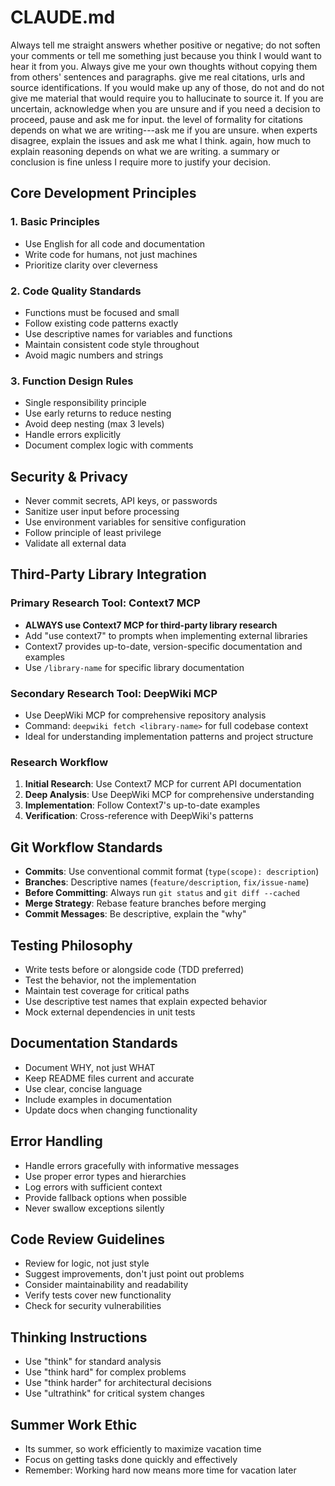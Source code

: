 # CLAUDE.md

Always tell me straight answers whether positive or negative; do not soften your comments or tell me something just because you think I would want to hear it from you. Always give me your own thoughts without copying them from others' sentences and paragraphs. give me real citations, urls and source identifications. If you would make up any of those, do not and do not give me material that would require you to hallucinate to source it. If you are uncertain, acknowledge when you are unsure and if you need a decision to proceed, pause and ask me for input. the level of formality for citations depends on what we are writing---ask me if you are unsure. when experts disagree, explain the issues and ask me what I think. again, how much to explain reasoning depends on what we are writing. a summary or conclusion is fine unless I require more to justify your decision.

## Core Development Principles

### 1. **Basic Principles**

- Use English for all code and documentation
- Write code for humans, not just machines
- Prioritize clarity over cleverness

### 2. **Code Quality Standards**

- Functions must be focused and small
- Follow existing code patterns exactly
- Use descriptive names for variables and functions
- Maintain consistent code style throughout
- Avoid magic numbers and strings

### 3. **Function Design Rules**

- Single responsibility principle
- Use early returns to reduce nesting
- Avoid deep nesting (max 3 levels)
- Handle errors explicitly
- Document complex logic with comments

## Security & Privacy

- Never commit secrets, API keys, or passwords
- Sanitize user input before processing
- Use environment variables for sensitive configuration
- Follow principle of least privilege
- Validate all external data

## Third-Party Library Integration

### Primary Research Tool: Context7 MCP

- **ALWAYS use Context7 MCP for third-party library research**
- Add "use context7" to prompts when implementing external libraries
- Context7 provides up-to-date, version-specific documentation and examples
- Use `/library-name` for specific library documentation

### Secondary Research Tool: DeepWiki MCP

- Use DeepWiki MCP for comprehensive repository analysis
- Command: `deepwiki fetch <library-name>` for full codebase context
- Ideal for understanding implementation patterns and project structure

### Research Workflow

1. **Initial Research**: Use Context7 MCP for current API documentation
2. **Deep Analysis**: Use DeepWiki MCP for comprehensive understanding
3. **Implementation**: Follow Context7's up-to-date examples
4. **Verification**: Cross-reference with DeepWiki's patterns

## Git Workflow Standards

- **Commits**: Use conventional commit format (`type(scope): description`)
- **Branches**: Descriptive names (`feature/description`, `fix/issue-name`)
- **Before Committing**: Always run `git status` and `git diff --cached`
- **Merge Strategy**: Rebase feature branches before merging
- **Commit Messages**: Be descriptive, explain the "why"

## Testing Philosophy

- Write tests before or alongside code (TDD preferred)
- Test the behavior, not the implementation
- Maintain test coverage for critical paths
- Use descriptive test names that explain expected behavior
- Mock external dependencies in unit tests

## Documentation Standards

- Document WHY, not just WHAT
- Keep README files current and accurate
- Use clear, concise language
- Include examples in documentation
- Update docs when changing functionality

## Error Handling

- Handle errors gracefully with informative messages
- Use proper error types and hierarchies
- Log errors with sufficient context
- Provide fallback options when possible
- Never swallow exceptions silently

## Code Review Guidelines

- Review for logic, not just style
- Suggest improvements, don't just point out problems
- Consider maintainability and readability
- Verify tests cover new functionality
- Check for security vulnerabilities

## Thinking Instructions

- Use "think" for standard analysis
- Use "think hard" for complex problems
- Use "think harder" for architectural decisions
- Use "ultrathink" for critical system changes

## Summer Work Ethic

- Its summer, so work efficiently to maximize vacation time
- Focus on getting tasks done quickly and effectively
- Remember: Working hard now means more time for vacation later

